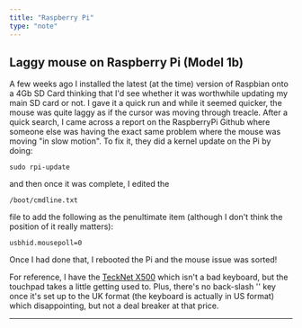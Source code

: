```yaml
---
title: "Raspberry Pi"
type: "note"
---
```


## Laggy mouse on Raspberry Pi (Model 1b)

A few weeks ago I installed the latest (at the time) version of Raspbian onto a 4Gb SD Card thinking that I'd see whether it was worthwhile updating my main SD card or not.
I gave it a quick run and while it seemed quicker, the mouse was quite laggy as if the cursor was moving through treacle. After a quick search, I came across a report on the RaspberryPi Github where someone else was having the exact same problem where the mouse was moving "in slow motion".
To fix it, they did a kernel update on the Pi by doing:

	sudo rpi-update

and then once it was complete, I edited the

	/boot/cmdline.txt

file to add the following as the penultimate item (although I don't think the position of it really matters):

	usbhid.mousepoll=0

Once I had done that, I rebooted the Pi and the mouse issue was sorted!

For reference, I have the [TeckNet X500](http://www.amazon.co.uk/TeckNet-Wireless-Touch-Keyboard-Smart-White/dp/B00GSV6P18) which isn't a bad keyboard, but the touchpad takes a little getting used to. Plus, there's no back-slash '\' key once it's set up to the UK format (the keyboard is actually in US format) which disappointing, but not a deal breaker at that price.

-----
